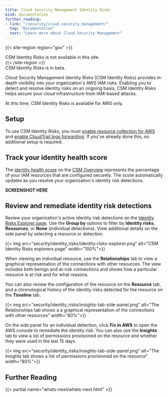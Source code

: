 ```yaml
---
title: Cloud Security Management Identity Risks
kind: documentation
further_reading:
- link: "/security/cloud_security_management/"
  tag: "Documentation"
  text: "Learn more about Cloud Security Management"
---
```


{{< site-region region="gov" >}}
<div class="alert alert-warning">
CSM Identity Risks is not available in this site.
</div>
{{< /site-region >}}

<div class="alert alert-info">CSM Identity Risks is in beta.</div>

Cloud Security Management Identity Risks (CSM Identity Risks) provides in-depth visibility into your organization's AWS IAM risks. Enabling you to detect and resolve identity risks on an ongoing basis, CSM Identity Risks helps 
secure your cloud infrastructure from IAM-based attacks.

<div class="alert alert-info">At this time, CSM Identity Risks is available for AWS only.</div>

## Setup

To use CSM Identity Risks, you must [enable resource collection for AWS][2] and [enable CloudTrail logs forwarding][5]. If you've already done this, no additional setup is required.

## Track your identity health score

The [identity health score][4] on the [CSM Overview][1] represents the percentage of your IAM resources that are configured securely. The score automatically updates as you resolve your organization's identity risk detections.

**SCREENSHOT HERE**

## Review and remediate identity risk detections

Review your organization's active identity risk detections on the [Identity Risks Explorer page][3]. Use the **Group by** options to filter by **Identity risks**, **Resources**, or **None** (individual detections). View additional details on the side panel by selecting a resource or detection.

{{< img src="security/identity_risks/identity-risks-explorer.png" alt="CSM Identity Risks explorers page" width="100%">}}

When viewing an individual resource, use the **Relationships** tab to view a graphical representation of the connections with other resources. The view includes both benign and at-risk connections and shows how a particular resource is at risk and for what reasons. 

You can also review the configuration of the resource on the **Resource** tab, and a chronological history of the identity risks detected for the resource on the **Timeline** tab.

{{< img src="security/identity_risks/insights-tab-side-panel.png" alt="The Relationships tab shows a a graphical representation of the connections with other resources" width="80%">}}

On the side panel for an individual detection, click **Fix in AWS** to open the AWS console to remediate the identity risk. You can also use the **Insights** tab to view a list of permissions provisioned on the resource and whether they were used in the last 15 days.

{{< img src="security/identity_risks/insights-tab-side-panel.png" alt="The Insights tab shows a list of permissions provisioned on the resource" width="80%">}}

## Further Reading

{{< partial name="whats-next/whats-next.html" >}}

[1]: https://app.datadoghq.com/security/csm
[2]: /security/cspm/setup
[3]: https://app.datadoghq.com//security/identities
[4]: /glossary/#identity-health-score
[5]: /integrations/amazon_cloudtrail#send-logs-to-datadog